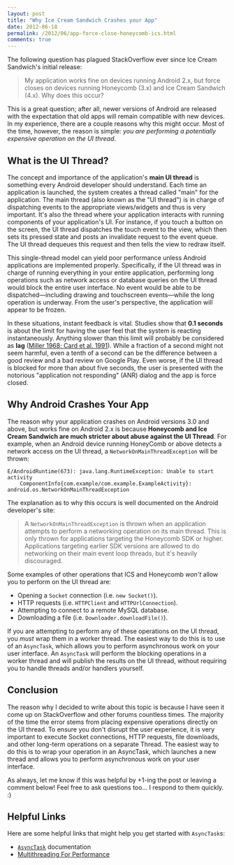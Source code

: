 ```yaml
---
layout: post
title: "Why Ice Cream Sandwich Crashes your App"
date: 2012-06-18
permalink: /2012/06/app-force-close-honeycomb-ics.html
comments: true
---
```


The following question has plagued StackOverflow ever since Ice Cream
Sandwich's initial release:

> My application works fine on devices running Android 2.x, but
> force closes on devices running Honeycomb (3.x) and Ice Cream
> Sandwich (4.x). Why does this occur?

This is a great question; after all, newer versions of Android are
released with the expectation that old apps will remain compatible
with new devices. In my experience, there are a couple reasons why
this might occur. Most of the time, however, the reason is simple:
_you are performing a potentially expensive operation on the UI
thread_.

<!--more-->

## What is the UI Thread?

The concept and importance of the  application's **main UI thread**
is something every Android developer should understand. Each time an
application is launched, the system creates a thread called "main"
for the application. The main thread (also known as the "UI thread")
is in charge of dispatching events to the appropriate views/widgets
and thus is very important. It's also the thread where your application
interacts with running components of your application's UI. For instance,
if you touch a button on the screen, the UI thread dispatches the touch
event to the view, which then sets its pressed state and posts an invalidate
request to the event queue. The UI thread dequeues this request and then
tells the view to redraw itself.

This single-thread model can yield poor performance unless Android
applications are implemented properly. Specifically, if the UI thread
was in charge of running everything in your entire application,
performing long operations such as network access or database queries
on the UI thread would block the entire user interface. No event would
be able to be dispatched&mdash;including drawing and touchscreen
events&mdash;while the long operation is underway. From the user's
perspective, the application will appear to be frozen.

In these situations, instant feedback is vital. Studies show that
**0.1 seconds** is about the limit for having the user feel that
the system is reacting instantaneously. Anything slower than this
limit will probably be considered as **lag**
(<a href="http://www.useit.com/papers/responsetime.html">Miller 1968; Card et al. 1991</a>).
While a fraction of a second might not seem harmful, even a tenth
of a second can be the difference between a good review and a bad
review on Google Play. Even worse, if the UI thread is blocked
for more than about five seconds, the user is presented with the
notorious "application not responding" (ANR) dialog and the app is
force closed.

## Why Android Crashes Your App

The reason why your application crashes on Android versions 3.0 and above,
but works fine on Android 2.x is because **Honeycomb and Ice Cream Sandwich
are much stricter about abuse against the UI Thread**. For example, when
an Android device running HoneyComb or above detects a network access on
the UI thread, a `NetworkOnMainThreadException` will be thrown:

```
E/AndroidRuntime(673): java.lang.RuntimeException: Unable to start activity
    ComponentInfo{com.example/com.example.ExampleActivity}: android.os.NetworkOnMainThreadException
```

The explanation as to why this occurs is well documented on the Android
developer's site:

> A `NetworkOnMainThreadException` is thrown when an application
> attempts to perform a networking operation on its main thread. This is
> only thrown for applications targeting the Honeycomb SDK or higher.
> Applications targeting earlier SDK versions are allowed to do networking
> on their main event loop threads, but it's heavily discouraged.

Some examples of other operations that ICS and Honeycomb _won't_ allow
you to perform on the UI thread are:

  + Opening a `Socket` connection (i.e. `new Socket()`).
  + HTTP requests (i.e. `HTTPClient` and `HTTPUrlConnection`).
  + Attempting to connect to a remote MySQL database.
  + Downloading a file (i.e. `Downloader.downloadFile()`).

If you are attempting to perform any of these operations on the UI thread, you
_must_ wrap them in a worker thread. The easiest way to do this is to use
of an `AsyncTask`, which allows you to perform asynchronous work on
your user interface. An `AsyncTask` will perform the blocking operations
in a worker thread and will publish the results on the UI thread, without
requiring you to handle threads and/or handlers yourself.

## Conclusion

The reason why I decided to write about this topic is because I have seen it
come up on StackOverflow and other forums countless times. The majority of
the time the error stems from placing expensive operations directly on the UI
thread. To ensure you don't disrupt the user experience, it is very important
to execute Socket connections, HTTP requests, file downloads, and other
long-term operations on a separate Thread. The easiest way to do this is
to wrap your operation in an AsyncTask, which launches a new thread and
allows you to perform asynchronous work on your user interface.

As always, let me know if this was helpful by +1-ing the post or leaving a
comment below! Feel free to ask questions too... I respond to them quickly. :)

## Helpful Links

Here are some helpful links that might help you get started with `AsyncTask`s:

  + <a href="http://developer.android.com/reference/android/os/AsyncTask.html">`AsyncTask`</a> documentation
  + <a href="http://android-developers.blogspot.com/2010/07/multithreading-for-performance.html">Multithreading For Performance</a>
  